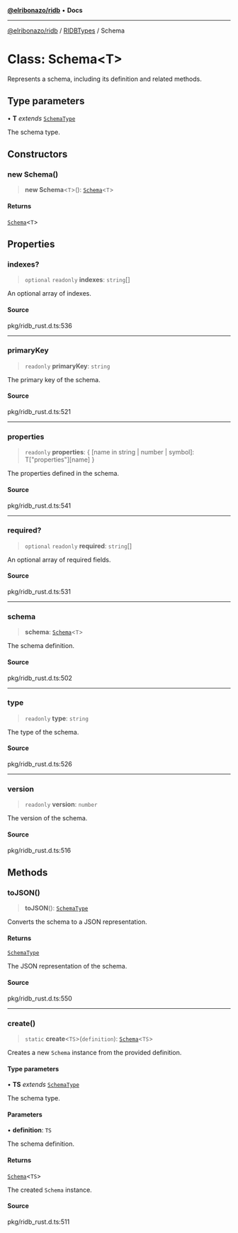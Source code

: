 [**@elribonazo/ridb**](../../../README.md) • **Docs**

***

[@elribonazo/ridb](../../../globals.md) / [RIDBTypes](../README.md) / Schema

# Class: Schema\<T\>

Represents a schema, including its definition and related methods.

## Type parameters

• **T** *extends* [`SchemaType`](../type-aliases/SchemaType.md)

The schema type.

## Constructors

### new Schema()

> **new Schema**\<`T`\>(): [`Schema`](Schema.md)\<`T`\>

#### Returns

[`Schema`](Schema.md)\<`T`\>

## Properties

### indexes?

> `optional` `readonly` **indexes**: `string`[]

An optional array of indexes.

#### Source

pkg/ridb\_rust.d.ts:536

***

### primaryKey

> `readonly` **primaryKey**: `string`

The primary key of the schema.

#### Source

pkg/ridb\_rust.d.ts:521

***

### properties

> `readonly` **properties**: \{ \[name in string \| number \| symbol\]: T\["properties"\]\[name\] \}

The properties defined in the schema.

#### Source

pkg/ridb\_rust.d.ts:541

***

### required?

> `optional` `readonly` **required**: `string`[]

An optional array of required fields.

#### Source

pkg/ridb\_rust.d.ts:531

***

### schema

> **schema**: [`Schema`](Schema.md)\<`T`\>

The schema definition.

#### Source

pkg/ridb\_rust.d.ts:502

***

### type

> `readonly` **type**: `string`

The type of the schema.

#### Source

pkg/ridb\_rust.d.ts:526

***

### version

> `readonly` **version**: `number`

The version of the schema.

#### Source

pkg/ridb\_rust.d.ts:516

## Methods

### toJSON()

> **toJSON**(): [`SchemaType`](../type-aliases/SchemaType.md)

Converts the schema to a JSON representation.

#### Returns

[`SchemaType`](../type-aliases/SchemaType.md)

The JSON representation of the schema.

#### Source

pkg/ridb\_rust.d.ts:550

***

### create()

> `static` **create**\<`TS`\>(`definition`): [`Schema`](Schema.md)\<`TS`\>

Creates a new `Schema` instance from the provided definition.

#### Type parameters

• **TS** *extends* [`SchemaType`](../type-aliases/SchemaType.md)

The schema type.

#### Parameters

• **definition**: `TS`

The schema definition.

#### Returns

[`Schema`](Schema.md)\<`TS`\>

The created `Schema` instance.

#### Source

pkg/ridb\_rust.d.ts:511
